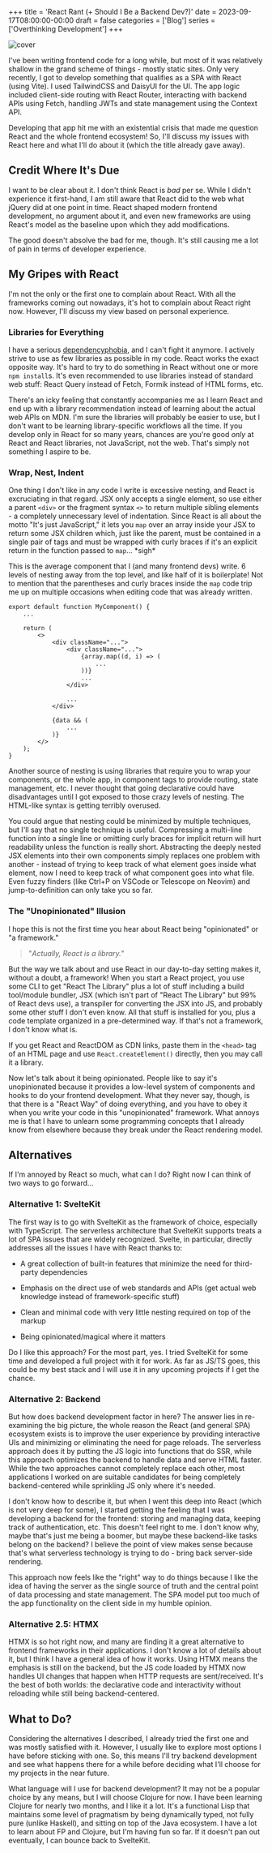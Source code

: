 +++
title = 'React Rant (+ Should I Be a Backend Dev?)'
date = 2023-09-17T08:00:00-00:00
draft = false
categories = ['Blog']
series = ['Overthinking Development']
+++

![cover](https://i.imgur.com/QAk0myx.png)

I've been writing frontend code for a long while, but most of it was relatively shallow in the grand scheme of things - mostly static sites. Only very recently, I got to develop something that qualifies as a SPA with React (using Vite). I used TailwindCSS and DaisyUI for the UI. The app logic included client-side routing with React Router, interacting with backend APIs using Fetch, handling JWTs and state management using the Context API.

Developing that app hit me with an existential crisis that made me question React and the whole frontend ecosystem! So, I'll discuss my issues with React here and what I'll do about it (which the title already gave away).

## Credit Where It's Due

I want to be clear about it. I don't think React is *bad* per se. While I didn't experience it first-hand, I am still aware that React did to the web what jQuery did at one point in time. React shaped modern frontend development, no argument about it, and even new frameworks are using React's model as the baseline upon which they add modifications.

The good doesn't absolve the bad for me, though. It's still causing me a lot of pain in terms of developer experience.

## My Gripes with React

I'm not the only or the first one to complain about React. With all the frameworks coming out nowadays, it's hot to complain about React right now. However, I'll discuss my view based on personal experience.

### Libraries for Everything

I have a serious [dependencyphobia](/posts/dependencyphobia), and I can't fight it anymore. I actively strive to use as few libraries as possible in my code. React works the exact opposite way. It's hard to try to do something in React without one or more `npm install`s. It's even recommended to use libraries instead of standard web stuff: React Query instead of Fetch, Formik instead of HTML forms, etc.

There's an icky feeling that constantly accompanies me as I learn React and end up with a library recommendation instead of learning about the actual web APIs on MDN. I'm sure the libraries will probably be easier to use, but I don't want to be learning library-specific workflows all the time. If you develop only in React for so many years, chances are you're good *only* at React and React libraries, not JavaScript, not the web. That's simply not something I aspire to be.

### Wrap, Nest, Indent

One thing I don't like in any code I write is excessive nesting, and React is excruciating in that regard. JSX only accepts a single element, so use either a parent `<div>` or the fragment syntax `<>` to return multiple sibling elements - a completely unnecessary level of indentation. Since React is all about the motto "It's just JavaScript," it lets you `map` over an array inside your JSX to return some JSX children which, just like the parent, must be contained in a single pair of tags and must be wrapped with curly braces if it's an explicit return in the function passed to `map`... \*sigh\*

This is the average component that I (and many frontend devs) write. 6 levels of nesting away from the top level, and like half of it is boilerplate! Not to mention that the parentheses and curly braces inside the `map` code trip me up on multiple occasions when editing code that was already written.

```plaintext
export default function MyComponent() {
    ... 

    return (
        <>
            <div className="...">
                <div className="...">
                    {array.map((d, i) => (
                        ...
                    ))}
                    ...
                </div>

                ...
            </div>

            {data && (
                ...
            )}
        </>
    );
}
```

Another source of nesting is using libraries that require you to wrap your components, or the whole app, in component tags to provide routing, state management, etc. I never thought that going declarative could have disadvantages until I got exposed to those crazy levels of nesting. The HTML-like syntax is getting terribly overused.

You could argue that nesting could be minimized by multiple techniques, but I'll say that no single technique is useful. Compressing a multi-line function into a single line or omitting curly braces for implicit return will hurt readability unless the function is really short. Abstracting the deeply nested JSX elements into their own components simply replaces one problem with another - instead of trying to keep track of what element goes inside what element, now I need to keep track of what component goes into what file. Even fuzzy finders (like Ctrl+P on VSCode or Telescope on Neovim) and jump-to-definition can only take you so far.

### The "Unopinionated" Illusion

I hope this is not the first time you hear about React being "opinionated" or "a framework."

> "*Actually, React is a library.*"

But the way we talk about and use React in our day-to-day setting makes it, without a doubt, a framework! When you start a React project, you use some CLI to get "React The Library" plus a lot of stuff including a build tool/module bundler, JSX (which isn't part of "React The Library" but 99% of React devs use), a transpiler for converting the JSX into JS, and probably some other stuff I don't even know. All that stuff is installed for you, plus a code template organized in a pre-determined way. If that's not a framework, I don't know what is.

If you get React and ReactDOM as CDN links, paste them in the `<head>` tag of an HTML page and use `React.createElement()` directly, then you may call it a library.

Now let's talk about it being opinionated. People like to say it's unopinionated because it provides a low-level system of components and hooks to do your frontend development. What they never say, though, is that there is a "React Way" of doing everything, and you have to obey it when you write your code in this "unopinionated" framework. What annoys me is that I have to unlearn some programming concepts that I already know from elsewhere because they break under the React rendering model.

## Alternatives

If I'm annoyed by React so much, what can I do? Right now I can think of two ways to go forward...

### Alternative 1: SvelteKit

The first way is to go with SvelteKit as the framework of choice, especially with TypeScript. The serverless architecture that SvelteKit supports treats a lot of SPA issues that are widely recognized. Svelte, in particular, directly addresses all the issues I have with React thanks to:

* A great collection of built-in features that minimize the need for third-party dependencies
    
* Emphasis on the direct use of web standards and APIs (get actual web knowledge instead of framework-specific stuff)
    
* Clean and minimal code with very little nesting required on top of the markup
    
* Being opinionated/magical where it matters
    

Do I like this approach? For the most part, yes. I tried SvelteKit for some time and developed a full project with it for work. As far as JS/TS goes, this could be my best stack and I will use it in any upcoming projects if I get the chance.

### Alternative 2: Backend

But how does backend development factor in here? The answer lies in re-examining the big picture, the whole reason the React (and general SPA) ecosystem exists is to improve the user experience by providing interactive UIs and minimizing or eliminating the need for page reloads. The serverless approach does it by putting the JS logic into functions that do SSR, while this approach optimizes the backend to handle data and serve HTML faster. While the two approaches cannot completely replace each other, most applications I worked on are suitable candidates for being completely backend-centered while sprinkling JS only where it's needed.

I don't know how to describe it, but when I went this deep into React (which is not very deep for some), I started getting the feeling that I was developing a backend for the frontend: storing and managing data, keeping track of authentication, etc. This doesn't feel right to me. I don't know why, maybe that's just me being a boomer, but maybe these backend-like tasks belong on the backend? I believe the point of view makes sense because that's what serverless technology is trying to do - bring back server-side rendering.

This approach now feels like the "right" way to do things because I like the idea of having the server as the single source of truth and the central point of data processing and state management. The SPA model put too much of the app functionality on the client side in my humble opinion.

### Alternative 2.5: HTMX

HTMX is so hot right now, and many are finding it a great alternative to frontend frameworks in their applications. I don't know a lot of details about it, but I think I have a general idea of how it works. Using HTMX means the emphasis is still on the backend, but the JS code loaded by HTMX now handles UI changes that happen when HTTP requests are sent/received. It's the best of both worlds: the declarative code and interactivity without reloading while still being backend-centered.

## What to Do?

Considering the alternatives I described, I already tried the first one and was mostly satisfied with it. However, I usually like to explore most options I have before sticking with one. So, this means I'll try backend development and see what happens there for a while before deciding what I'll choose for my projects in the near future.

What language will I use for backend development? It may not be a popular choice by any means, but I will choose Clojure for now. I have been learning Clojure for nearly two months, and I like it a lot. It's a functional Lisp that maintains some level of pragmatism by being dynamically typed, not fully pure (unlike Haskell), and sitting on top of the Java ecosystem. I have a lot to learn about FP and Clojure, but I'm having fun so far. If it doesn't pan out eventually, I can bounce back to SvelteKit.
